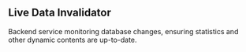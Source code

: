 Live Data Invalidator
---------------------
Backend service monitoring database changes, ensuring statistics and other
dynamic contents are up-to-date.

[icon]: fa://fa-magic/#4bb1f7

